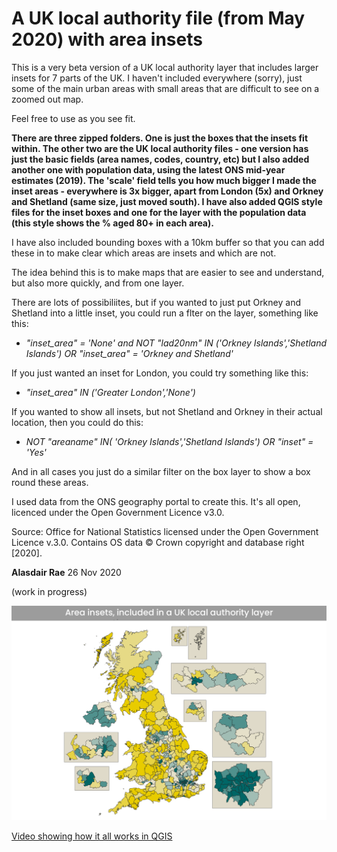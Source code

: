 # A UK local authority file (from May 2020) with area insets
This is a very beta version of a UK local authority layer that includes larger insets for 7 parts of the UK. I haven't included everywhere (sorry), just some of the main urban areas with small areas that are difficult to see on a zoomed out map.

Feel free to use as you see fit.

**There are three zipped folders. One is just the boxes that the insets fit within. The other two are the UK local authority files - one version has just the basic fields (area names, codes, country, etc) but I also added another one with population data, using the latest ONS mid-year estimates (2019). The 'scale' field tells you how much bigger I made the inset areas - everywhere is 3x bigger, apart from London (5x) and Orkney and Shetland (same size, just moved south). I have also added QGIS style files for the inset boxes and one for the layer with the population data (this style shows the % aged 80+ in each area).**

I have also included bounding boxes with a 10km buffer so that you can add these in to make clear which areas are insets and which are not.

The idea behind this is to make maps that are easier to see and understand, but also more quickly, and from one layer. 

There are lots of possibiliites, but if you wanted to just put Orkney and Shetland into a little inset, you could run a flter on the layer, something like this:

* *"inset_area" = 'None' and NOT "lad20nm" IN ('Orkney Islands','Shetland Islands') OR "inset_area" = 'Orkney and Shetland'*

If you just wanted an inset for London, you could try something like this:

* *"inset_area"  IN ('Greater London','None')*

If you wanted to show all insets, but not Shetland and Orkney in their actual location, then you could do this:

* *NOT "areaname" IN( 'Orkney Islands','Shetland Islands') OR "inset" = 'Yes'*

And in all cases you just do a similar filter on the box layer to show a box round these areas.

I used data from the ONS geography portal to create this. It's all open, licenced under the Open Government Licence v3.0. 

Source: Office for National Statistics licensed under the Open Government Licence v.3.0. Contains OS data © Crown copyright and database right [2020].

**Alasdair Rae**
26 Nov 2020

(work in progress)


![Example map](insets_example.png)

[Video showing how it all works in QGIS](https://twitter.com/undertheraedar/status/1332034822697611270?s=20)


